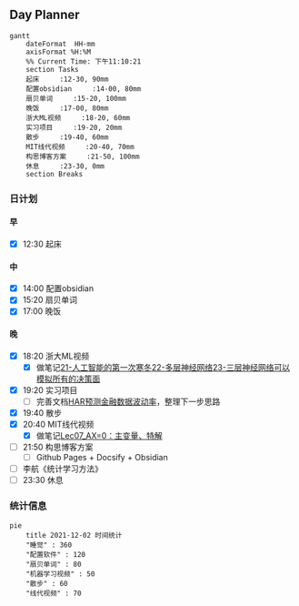 ## Day Planner
```mermaid
gantt
    dateFormat  HH-mm
    axisFormat %H:%M
    %% Current Time: 下午11:10:21
    section Tasks
    起床     :12-30, 90mm
    配置obsidian     :14-00, 80mm
    扇贝单词     :15-20, 100mm
    晚饭     :17-00, 80mm
    浙大ML视频     :18-20, 60mm
    实习项目     :19-20, 20mm
    散步     :19-40, 60mm
    MIT线代视频     :20-40, 70mm
    构思博客方案     :21-50, 100mm
    休息     :23-30, 0mm
    section Breaks

```

### 日计划

#### 早

- [x] 12:30 起床

#### 中

- [x] 14:00 配置obsidian
- [x] 15:20 扇贝单词
- [x] 17:00 晚饭

#### 晚

- [x] 18:20 浙大ML视频
	- [x] 做笔记[21-人工智能的第一次寒冬](21-人工智能的第一次寒冬.md)[22-多层神经网络](22-多层神经网络.md)[23-三层神经网络可以模拟所有的决策面](23-三层神经网络可以模拟所有的决策面.md)
- [x] 19:20 实习项目
	- [ ] 完善文档[HAR预测金融数据波动率](HAR预测金融数据波动率.md)，整理下一步思路
- [x] 19:40 散步
- [x] 20:40 MIT线代视频
	- [x] 做笔记[Lec07_AX=0：主变量、特解](Lec07_AX=0：主变量、特解.md)
- [ ] 21:50 构思博客方案
	- [ ] Github Pages + Docsify + Obsidian
- [ ] 李航《统计学习方法》
- [ ] 23:30 休息

### 统计信息

```mermaid
pie
	title 2021-12-02 时间统计
	"睡觉" : 360
	"配置软件" : 120
	"扇贝单词" : 80
	"机器学习视频" : 50
	"散步" : 60
	"线代视频" : 70
	
```